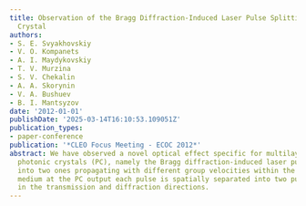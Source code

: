 ```yaml
---
title: Observation of the Bragg Diffraction-Induced Laser Pulse Splitting in a Photonic
  Crystal
authors:
- S. E. Svyakhovskiy
- V. O. Kompanets
- A. I. Maydykovskiy
- T. V. Murzina
- S. V. Chekalin
- A. А. Skorynin
- V. A. Bushuev
- B. I. Mantsyzov
date: '2012-01-01'
publishDate: '2025-03-14T16:10:53.109051Z'
publication_types:
- paper-conference
publication: '*CLEO Focus Meeting - ECOC 2012*'
abstract: We have observed a novel optical effect specific for multilayer porous silicon-based
  photonic crystals (PC), namely the Bragg diffraction-induced laser pulse splitting
  into two ones propagating with different group velocities within the PC. In a homogenous
  medium at the PC output each pulse is spatially separated into two pulses, propagating
  in the transmission and diffraction directions.
---
```

